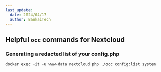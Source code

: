 ```yaml
---
last_update:
  date: 2024/04/17
  author: BankaiTech
---
```

## Helpful `occ` commands for Nextcloud
### Generating a redacted list of your config.php
```
docker exec -it -u www-data nextcloud php ./occ config:list system
```
